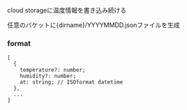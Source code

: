 cloud storageに温度情報を書き込み続ける

任意のバケットに{dirname}/YYYYMMDD.jsonファイルを生成

### format
```
[
  {
    temperature?: number;
    humidity?: number;
    at: string; // ISOformat datetime
  },
  ...
]
```
